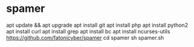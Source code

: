 # spamer
apt update && apt upgrade
apt install git
apt install php
apt install python2
apt install curl
apt install grep
apt install bc 
apt install ncurses-utils
https://github.com/fatonicyber/spamer
cd spamer
sh spamer.sh

